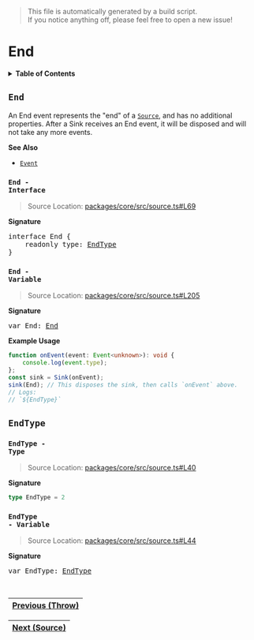 > This file is automatically generated by a build script.<br>If you notice anything off, please feel free to open a new issue!

# End

<details><summary><b>Table of Contents</b></summary>

1. [<code>End</code>](#End) - [<code>Interface</code>](#End-Interface), [<code>Variable</code>](#End-Variable)
   1. [<code>EndType</code>](#EndType) - [<code>Type</code>](#EndType-TypeAlias), [<code>Variable</code>](#EndType-Variable)</details>

## <a name="End"></a><code>End</code>

An End event represents the &quot;end&quot; of a <code>[Source](..\/03-api-source\/00-Source.md#Source)</code>, and has no additional properties. After a Sink receives an End event, it will be disposed and will not take any more events.

<b>See Also</b>

- <code>[Event](00-Event.md#Event)</code>

### <a name="End-Interface"></a><code>End - Interface</code>

> Source Location: [packages\/core\/src\/source.ts#L69](..\/..\/packages\/core\/src\/source.ts#L69)

<b>Signature</b>

<pre>interface End {<br>    readonly type: <a href="#EndType-TypeAlias">EndType</a><br>}</pre>

### <a name="End-Variable"></a><code>End - Variable</code>

> Source Location: [packages\/core\/src\/source.ts#L205](..\/..\/packages\/core\/src\/source.ts#L205)

<b>Signature</b>

<pre>var End: <a href="#End-Interface">End</a></pre>

<b>Example Usage</b>

```ts
function onEvent(event: Event<unknown>): void {
    console.log(event.type);
};
const sink = Sink(onEvent);
sink(End); // This disposes the sink, then calls `onEvent` above.
// Logs:
// `${EndType}`
```

## <a name="EndType"></a><code>EndType</code>

### <a name="EndType-TypeAlias"></a><code>EndType - Type</code>

> Source Location: [packages\/core\/src\/source.ts#L40](..\/..\/packages\/core\/src\/source.ts#L40)

<b>Signature</b>

```ts
type EndType = 2
```

### <a name="EndType-Variable"></a><code>EndType - Variable</code>

> Source Location: [packages\/core\/src\/source.ts#L44](..\/..\/packages\/core\/src\/source.ts#L44)

<b>Signature</b>

<pre>var EndType: <a href="#EndType-TypeAlias">EndType</a></pre><br>

| [Previous \(Throw\)](02-Throw.md#readme) |
| --- |

<div align="right">

| [Next \(Source\)](..\/03-api-source\/00-Source.md#readme) |
| --- |
</div>
